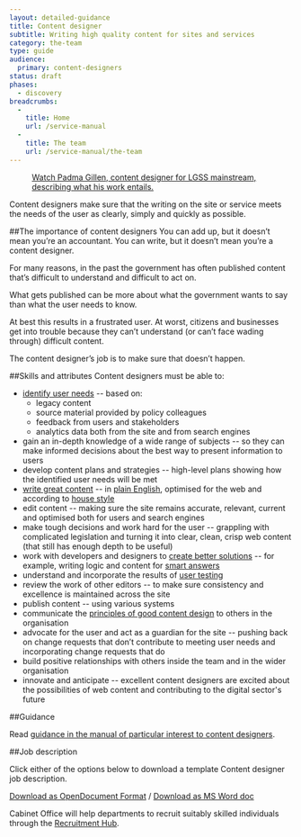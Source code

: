 ```yaml
---
layout: detailed-guidance
title: Content designer
subtitle: Writing high quality content for sites and services
category: the-team
type: guide
audience:
  primary: content-designers
status: draft
phases:
  - discovery
breadcrumbs:
  -
    title: Home
    url: /service-manual
  -
    title: The team
    url: /service-manual/the-team
---
```


<figure class="media-player-wrapper video"><a href="https://www.youtube.com/watch?v=kUlL1AU_CO0">Watch Padma Gillen, content designer for LGSS mainstream, describing what his work entails.</a></figure>

Content designers make sure that the writing on the site or service meets the needs of the user as clearly, simply and quickly as possible.

##The importance of content designers
You can add up, but it doesn’t mean you’re an accountant. You can write, but it doesn’t mean you’re a content designer.

For many reasons, in the past the government has often published content that’s difficult to understand and difficult to act on.

What gets published can be more about what the government wants to say than what the user needs to know.

At best this results in a frustrated user. At worst, citizens and businesses get into trouble because they can’t understand (or can’t face wading through) difficult content.

The content designer’s job is to make sure that doesn’t happen.

##Skills and attributes
Content designers must be able to:

- [identify user needs](/service-manual/user-centred-design) -- based on:
  - legacy content
  - source material provided by policy colleagues
  - feedback from users and stakeholders
  - analytics data both from the site and from search engines
- gain an in-depth knowledge of a wide range of subjects -- so they can make informed decisions about the best way to present information to users
- develop content plans and strategies -- high-level plans showing how the identified user needs will be met
- [write great content](/guidance/content-design/writing-for-gov-uk) -- in [plain English](/guidance/content-design/writing-for-gov-uk#plain-english), optimised for the web and according to [house style](/guidance/style-guide/a-to-z-of-gov-uk-style)
- edit content -- making sure the site remains accurate, relevant, current and optimised both for users and search engines
- make tough decisions and work hard for the user -- grappling with complicated legislation and turning it into clear, clean, crisp web content (that still has enough depth to be useful)
- work with developers and designers to [create better solutions](https://gds.blog.gov.uk/2012/11/05/tools-over-content/) -- for example, writing logic and content for [smart answers](https://gds.blog.gov.uk/2012/02/16/smart-answers-are-smart/)
- understand and incorporate the results of [user testing](/service-manual/user-centred-design/user-research)
- review the work of other editors -- to make sure consistency and excellence is maintained across the site
- publish content -- using various systems
- communicate the [principles of good content design](/guidance/content-design/what-is-content-design) to others in the organisation
- advocate for the user and act as a guardian for the site -- pushing back on change requests that don’t contribute to meeting user needs and incorporating change requests that do
- build positive relationships with others inside the team and in the wider organisation
- innovate and anticipate -- excellent content designers are excited about the possibilities of web content and contributing to the digital sector's future

##Guidance

Read [guidance in the manual of particular interest to content designers](/service-manual/content-designers).

##Job description

Click either of the options below to download a template Content designer job description.

[Download as OpenDocument Format](/service-manual/the-team/recruitment/Contentdesigners-generic.odt) / [Download as MS Word doc](/service-manual/the-team/recruitment/Contentdesigners-generic.docx)

Cabinet Office will help departments to recruit suitably skilled individuals through the [Recruitment Hub](/service-manual/the-team/recruitment/hub).
